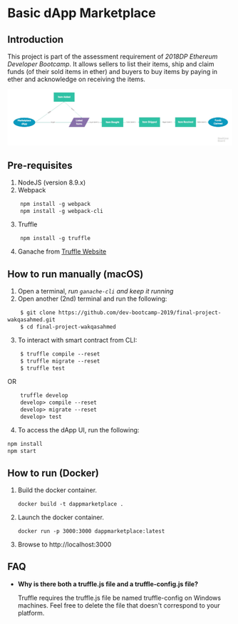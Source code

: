 # Basic dApp Marketplace

## Introduction

This project is part of the assessment requirement of *2018DP Ethereum Developer Bootcamp*. It allows sellers to list their items, ship and claim funds (of their sold items in ether) and buyers to buy items by paying in ether and acknowledge on receiving the items.

![Basic dApp Marketplace Flowchart](./dapp_flowchart.jpg)

## Pre-requisites

1. NodeJS (version 8.9.x)
2. Webpack
```
    npm install -g webpack
    npm install -g webpack-cli
```
3. Truffle
```
    npm install -g truffle
```
4. Ganache from [Truffle Website](!https://truffleframework.com/ganache)

## How to run manually (macOS)

1. Open a terminal, *run `ganache-cli` and keep it running*
2. Open another (2nd) terminal and run the following:
```
    $ git clone https://github.com/dev-bootcamp-2019/final-project-wakqasahmed.git
    $ cd final-project-wakqasahmed
```

3. To interact with smart contract from CLI:
```
    $ truffle compile --reset
    $ truffle migrate --reset
    $ truffle test
```

OR

```
    truffle develop
    develop> compile --reset
    develop> migrate --reset
    develop> test
```

4. To access the dApp UI, run the following:
```
npm install
npm start
```

## How to run (Docker)

1. Build the docker container.
    ```
    docker build -t dappmarketplace .
    ```

1. Launch the docker container.
    ```
    docker run -p 3000:3000 dappmarketplace:latest
    ```

1. Browse to http://localhost:3000

## FAQ

* __Why is there both a truffle.js file and a truffle-config.js file?__

    Truffle requires the truffle.js file be named truffle-config on Windows machines. Feel free to delete the file that doesn't correspond to your platform.
